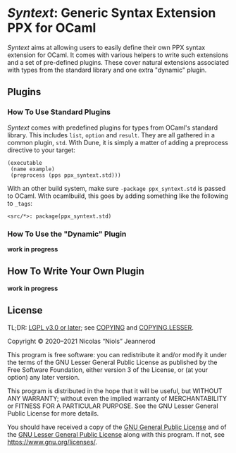*Syntext*: Generic Syntax Extension PPX for OCaml
=================================================

*Syntext* aims at allowing users to easily define their own PPX syntax extension
for OCaml. It comes with various helpers to write such extensions and a set of
pre-defined plugins. These cover natural extensions associated with types from
the standard library and one extra "dynamic" plugin.

Plugins
-------

### How To Use Standard Plugins

*Syntext* comes with predefined plugins for types from OCaml's standard library.
This includes `list`, `option` and `result`. They are all gathered in a common
plugin, `std`. With Dune, it is simply a matter of adding a preprocess directive
to your target:

```
(executable
 (name example)
 (preprocess (pps ppx_syntext.std)))
```

With an other build system, make sure `-package ppx_syntext.std` is passed to
OCaml. With ocamlbuild, this goes by adding something like the following to
`_tags`:

```
<src/*>: package(ppx_syntext.std)
```

### How To Use the "Dynamic" Plugin

**work in progress**

How To Write Your Own Plugin
----------------------------

**work in progress**

License
-------

TL;DR: [LGPL v3.0 or later](https://spdx.org/licenses/LGPL-3.0-or-later.html);
see [COPYING](COPYING.md) and [COPYING.LESSER](COPYING.LESSER.md).

Copyright © 2020–2021 Nicolas “Niols” Jeannerod

This program is free software: you can redistribute it and/or modify it under
the terms of the GNU Lesser General Public License as published by the Free
Software Foundation, either version 3 of the License, or (at your option) any
later version.

This program is distributed in the hope that it will be useful, but WITHOUT ANY
WARRANTY; without even the implied warranty of MERCHANTABILITY or FITNESS FOR A
PARTICULAR PURPOSE. See the GNU Lesser General Public License for more details.

You should have received a copy of the [GNU General Public License](COPYING.md)
and of the [GNU Lesser General Public License](COPYING.LESSER.md) along with
this program. If not, see <https://www.gnu.org/licenses/>.
